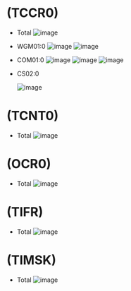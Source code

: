 # (TCCR0)
  - Total
    ![image](https://user-images.githubusercontent.com/106857769/198841027-b7f84efc-7e1a-4711-8551-0f72b57612b5.png)
  
  - WGM01:0
    ![image](https://user-images.githubusercontent.com/106857769/198841071-64327d9a-fcb7-4d67-a65a-958ca2e3eec6.png)
    ![image](https://user-images.githubusercontent.com/106857769/198841124-52b0d128-9b61-4972-906b-bff04131c3f6.png)  
  
  - COM01:0
    ![image](https://user-images.githubusercontent.com/106857769/198841299-ac8fd375-7e29-4bc5-b39e-463d4ad26dab.png)
    ![image](https://user-images.githubusercontent.com/106857769/198841316-3c6bb682-f3d1-4e2e-b608-c96f47eea138.png)
    ![image](https://user-images.githubusercontent.com/106857769/198841339-8dd974fe-74fe-40fe-98a0-727caeb57cf4.png)
    
  - CS02:0
  
    ![image](https://user-images.githubusercontent.com/106857769/198841431-afaefc54-0d68-4e65-baf6-88b9c0f5bb9b.png)


# (TCNT0)
  - Total
    ![image](https://user-images.githubusercontent.com/106857769/198841547-764cb50f-a112-4611-b013-80651ba145d7.png)



# (OCR0)
  - Total
    ![image](https://user-images.githubusercontent.com/106857769/198841563-627688fa-b150-4d4b-9df9-79013c333901.png)


# (TIFR)
  - Total
    ![image](https://user-images.githubusercontent.com/106857769/198841611-ce9e49f4-9bbc-4925-95f4-93ebcd8e4aa9.png)


# (TIMSK)
  - Total
    ![image](https://user-images.githubusercontent.com/106857769/198841597-6619fa70-e88b-4f54-b374-fc6467cdb8b1.png)
